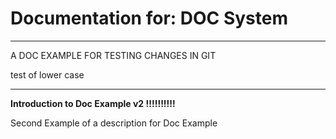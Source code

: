 # Documentation for: DOC System

---

A DOC EXAMPLE FOR TESTING CHANGES IN GIT

test of lower case 

---

**Introduction to Doc Example v2 !!!!!!!!!!**

Second Example of a description for Doc Example
